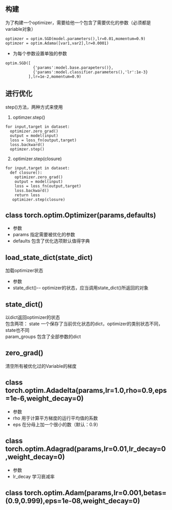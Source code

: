 ## 构建  
为了构建一个optimizer，需要给他一个包含了需要优化的参数（必须都是variable对象）  
```
optimzer = optim.SGD(model.parameters(),lr=0.01,momentum=0.9)  
optimzer = optim.Adama([var1,var2],lr=0.0001)
```  
* 为每个参数设置单独的参数  
```
optim.SGD([
            {'params':model.base.parapeters()},
            {'params':model.classifier.parameters(),'lr':1e-3}
          ],lr=1e-2,momentum=0.9)
```  
## 进行优化  
step()方法，两种方式来使用  
1. optimzer.step()  
```
for input,target in dataset:
  optimizer.zero_grad()
  output = model(input)
  loss = loss_fn(output,target)
  loss.backward()
  optimzer.step()
```  
2. optimizer.step(closure)  
```
for input,target in dataset:
  def closure():
    optimizer.zero_grad()
    output = model(input)
    loss = loss_fn(output,target)
    loss.backward()
    return loss 
   optimizer.step(closure)
```  
## class torch.optim.Optimizer(params,defaults)  
* 参数  
* params  指定需要被优化的参数  
* defaults 包含了优化选项默认值得字典  
## load_state_dict(state_dict)  
加载optimizer状态  
* 参数  
* state_dict()-- optimizer的状态，应当调用state_dict()所返回的对象  
## state_dict()  
以dict返回optimizer的状态  
包含两项：
  state 一个保存了当前优化状态的dict，optimizer的类别状态不同，state也不同  
  param_groups 包含了全部参数的dict  
## zero_grad()  
清空所有被优化过的Variable的梯度  
## class torch.optim.Adadelta(params,lr=1.0,rho=0.9,eps=1e-6,weight_decay=0)  
* 参数  
* rho 用于计算平方梯度的运行平均值的系数  
* eps 在分母上加一个很小的数（默认：0.9）  
## class torch.optim.Adagrad(params,lr=0.01,lr_decay=0,weight_decay=0)  
* 参数  
* lr_decay 学习衰减率  
## class torch.optim.Adam(params,lr=0.001,betas=(0.9,0.999),eps=1e-08,weight_decay=0)  



